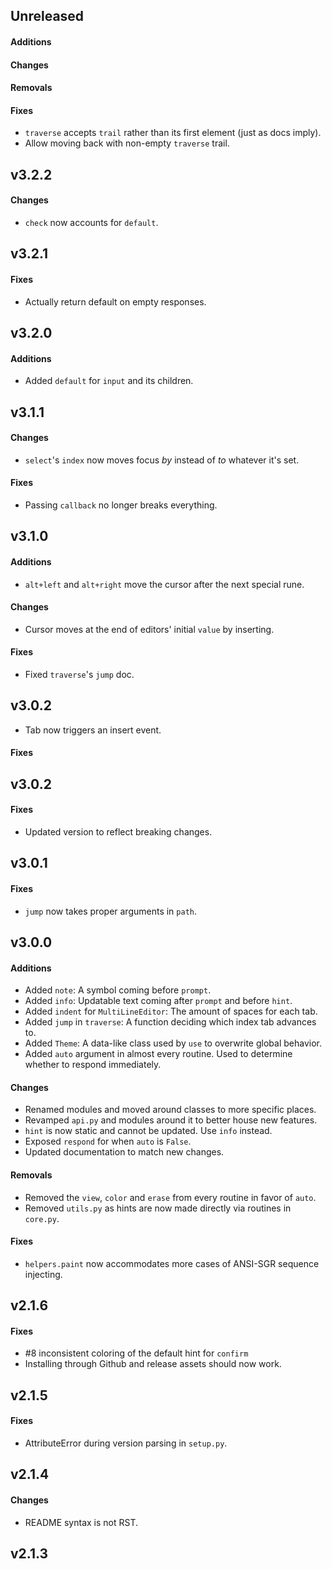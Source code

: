 ## Unreleased

#### Additions

#### Changes

#### Removals

#### Fixes

- `traverse` accepts `trail` rather than its first element (just as docs imply).
- Allow moving back with non-empty `traverse` trail.

## v3.2.2

#### Changes

- `check` now accounts for `default`.

## v3.2.1

#### Fixes

- Actually return default on empty responses.

## v3.2.0

#### Additions

- Added `default` for `input` and its children.

## v3.1.1

#### Changes

- `select`\'s `index` now moves focus *by* instead of *to* whatever it's set.

#### Fixes

- Passing `callback` no longer breaks everything.

## v3.1.0

#### Additions

- `alt+left` and `alt+right` move the cursor after the next special rune.

#### Changes

- Cursor moves at the end of editors' initial `value` by inserting.

#### Fixes

- Fixed `traverse`\'s `jump` doc.

## v3.0.2

- Tab now triggers an insert event.

#### Fixes

## v3.0.2

#### Fixes

- Updated version to reflect breaking changes.

## v3.0.1

#### Fixes

- `jump` now takes proper arguments in `path`.

## v3.0.0

#### Additions

- Added `note`: A symbol coming before `prompt`.
- Added `info`: Updatable text coming after `prompt` and before `hint`.
- Added `indent` for `MultiLineEditor`: The amount of spaces for each tab.
- Added `jump` in `traverse`: A function deciding which index tab advances to.
- Added `Theme`: A data-like class used by `use` to overwrite global behavior.
- Added `auto` argument in almost every routine. Used to determine whether to respond immediately.

#### Changes

- Renamed modules and moved around classes to more specific places.
- Revamped `api.py` and modules around it to better house new features.
- `hint` is now static and cannot be updated. Use `info` instead.
- Exposed `respond` for when `auto` is `False`.
- Updated documentation to match new changes.

#### Removals

- Removed the `view`, `color` and `erase` from every routine in favor of `auto`.
- Removed `utils.py` as hints are now made directly via routines in `core.py`.

#### Fixes

- `helpers.paint` now accommodates more cases of ANSI-SGR sequence injecting.

## v2.1.6

#### Fixes

- \#8 inconsistent coloring of the default hint for `confirm`
- Installing through Github and release assets should now work.

## v2.1.5

#### Fixes

- AttributeError during version parsing in `setup.py`.

## v2.1.4

#### Changes

- README syntax is not RST.

## v2.1.3
